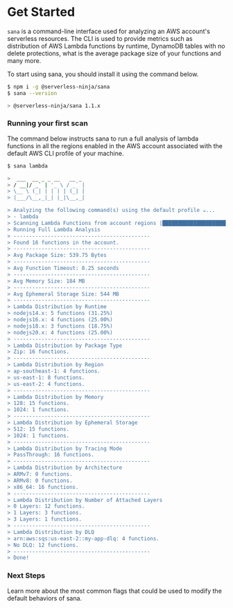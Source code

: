# Get Started

`sana` is a command-line interface used for analyzing an AWS account's serverless resources. The CLI is used to provide metrics such as distribution of AWS Lambda functions by runtime, DynamoDB tables with no delete protections, what is the average package size of your functions and many more.

To start using sana, you should install it using the command below.

```sh
$ npm i -g @serverless-ninja/sana
$ sana --version

> @serverless-ninja/sana 1.1.x
```

### Running your first scan

The command below instructs sana to run a full analysis of lambda functions in all the regions enabled in the AWS account associated with the default AWS CLI profile of your machine.

```sh
$ sana lambda

>  ___  __ _ _ __   __ _
> / __|/ _` | '_ \ / _` |
> \__ \ (_| | | | | (_| |
> |___/\__,_|_| |_|\__,_|

> Analyzing the following command(s) using the default profile ☕...
> - lambda
> Scanning Lambda Functions from account regions |████████████████████████████████████████| 100% | ETA: 0s | 17/17
> Running Full Lambda Analysis
> --------------------------------------------
> Found 16 functions in the account.
> --------------------------------------------
> Avg Package Size: 539.75 Bytes
> --------------------------------------------
> Avg Function Timeout: 8.25 seconds
> --------------------------------------------
> Avg Memory Size: 184 MB
> --------------------------------------------
> Avg Ephemeral Storage Size: 544 MB
> --------------------------------------------
> Lambda Distribution by Runtime
> nodejs14.x: 5 functions (31.25%)
> nodejs16.x: 4 functions (25.00%)
> nodejs18.x: 3 functions (18.75%)
> nodejs20.x: 4 functions (25.00%)
> --------------------------------------------
> Lambda Distribution by Package Type
> Zip: 16 functions.
> --------------------------------------------
> Lambda Distribution by Region
> ap-southeast-1: 4 functions.
> us-east-1: 8 functions.
> us-east-2: 4 functions.
> --------------------------------------------
> Lambda Distribution by Memory
> 128: 15 functions.
> 1024: 1 functions.
> --------------------------------------------
> Lambda Distribution by Ephemeral Storage
> 512: 15 functions.
> 1024: 1 functions.
> --------------------------------------------
> Lambda Distribution by Tracing Mode
> PassThrough: 16 functions.
> --------------------------------------------
> Lambda Distribution by Architecture
> ARMv7: 0 functions.
> ARMv8: 0 functions.
> x86_64: 16 functions.
> --------------------------------------------
> Lambda Distribution by Number of Attached Layers
> 0 Layers: 12 functions.
> 1 Layers: 3 functions.
> 3 Layers: 1 functions.
> --------------------------------------------
> Lambda Distribution by DLQ
> arn:aws:sqs:us-east-2::my-app-dlq: 4 functions.
> No DLQ: 12 functions.
> --------------------------------------------
> Done!
```

### Next Steps

Learn more about the most common flags that could be used to modify the default behaviors of sana.
